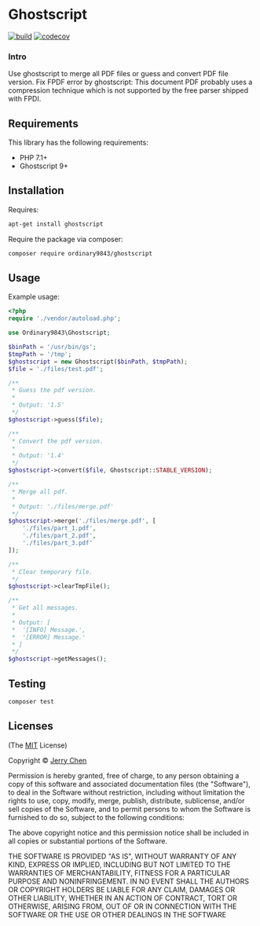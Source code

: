 # Ghostscript

[![build](https://github.com/ordinary9843/ghostscript/actions/workflows/build.yml/badge.svg)](https://github.com/ordinary9843/ghostscript/actions/workflows/build.yml)
[![codecov](https://codecov.io/gh/ordinary9843/ghostscript/branch/master/graph/badge.svg?token=DMXRZFN55V)](https://codecov.io/gh/ordinary9843/ghostscript)

### Intro

Use ghostscript to merge all PDF files or guess and convert PDF file version. Fix FPDF error by ghostscript: This document PDF probably uses a compression technique which is not supported by the free parser shipped with FPDI.

## Requirements

This library has the following requirements:

- PHP 7.1+
- Ghostscript 9+

## Installation

Requires:

```bash
apt-get install ghostscript
```

Require the package via composer:

```bash
composer require ordinary9843/ghostscript
```

## Usage

Example usage:

```php
<?php
require './vendor/autoload.php';

use Ordinary9843\Ghostscript;

$binPath = '/usr/bin/gs';
$tmpPath = '/tmp';
$ghostscript = new Ghostscript($binPath, $tmpPath);
$file = './files/test.pdf';

/**
 * Guess the pdf version.
 *
 * Output: '1.5'
 */
$ghostscript->guess($file);

/**
 * Convert the pdf version.
 *
 * Output: '1.4'
 */
$ghostscript->convert($file, Ghostscript::STABLE_VERSION);

/**
 * Merge all pdf.
 *
 * Output: './files/merge.pdf'
 */
$ghostscript->merge('./files/merge.pdf', [
    './files/part_1.pdf',
    './files/part_2.pdf',
    './files/part_3.pdf'
]);

/**
 * Clear temporary file.
 */
$ghostscript->clearTmpFile();

/**
 * Get all messages.
 *
 * Output: [
 *  '[INFO] Message.',
 *  '[ERROR] Message.'
 * ]
 */
$ghostscript->getMessages();
```

## Testing

```bash
composer test
```

## Licenses

(The [MIT](http://www.opensource.org/licenses/mit-license.php) License)

Copyright &copy; [Jerry Chen](https://ordinary9843.medium.com/)

Permission is hereby granted, free of charge, to any person obtaining a copy
of this software and associated documentation files (the "Software"), to deal
in the Software without restriction, including without limitation the rights
to use, copy, modify, merge, publish, distribute, sublicense, and/or sell
copies of the Software, and to permit persons to whom the Software is
furnished to do so, subject to the following conditions:

The above copyright notice and this permission notice shall be included in
all copies or substantial portions of the Software.

THE SOFTWARE IS PROVIDED "AS IS", WITHOUT WARRANTY OF ANY KIND, EXPRESS OR
IMPLIED, INCLUDING BUT NOT LIMITED TO THE WARRANTIES OF MERCHANTABILITY,
FITNESS FOR A PARTICULAR PURPOSE AND NONINFRINGEMENT. IN NO EVENT SHALL THE
AUTHORS OR COPYRIGHT HOLDERS BE LIABLE FOR ANY CLAIM, DAMAGES OR OTHER
LIABILITY, WHETHER IN AN ACTION OF CONTRACT, TORT OR OTHERWISE, ARISING FROM,
OUT OF OR IN CONNECTION WITH THE SOFTWARE OR THE USE OR OTHER DEALINGS IN
THE SOFTWARE
